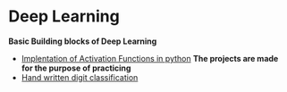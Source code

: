 # Deep Learning
 **Basic Building blocks of Deep Learning**
  * [Implentation of Activation Functions in python](https://github.com/KarthikKaiplody/Deep_Learning/blob/master/Implementing_the_Activation_Functions.ipynb)
 **The projects are made for the purpose of practicing** 
  * [Hand written digit classification](https://github.com/KarthikKaiplody/Deep_Learning/blob/master/Hand_Written_Digits_Classification.ipynb)
  
  
